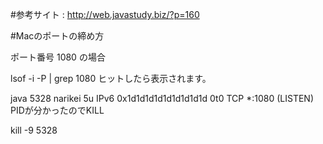 #参考サイト : http://web.javastudy.biz/?p=160


#Macのポートの締め方

ポート番号 1080 の場合

lsof -i -P | grep 1080
ヒットしたら表示されます。

java  5328 narikei 5u IPv6 0x1d1d1d1d1d1d1d1d1d 0t0  TCP *:1080 (LISTEN)
PIDが分かったのでKILL

kill -9 5328
